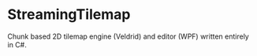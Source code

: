 # StreamingTilemap
Chunk based 2D tilemap engine (Veldrid) and editor (WPF) written entirely in C#.
